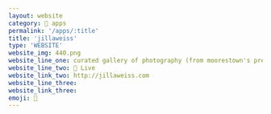 ```yaml
---
layout: website
category: 🏬 apps
permalink: '/apps/:title'
title: 'jillaweiss'
type: 'WEBSITE'
website_img: 440.png
website_line_one: curated gallery of photography (from moorestown's preeminent creative archivest) 
website_line_two: 🚀 Live
website_link_two: http://jillaweiss.com
website_line_three:
website_link_three:
emoji: 📸 
---
```

